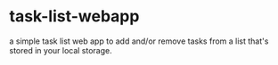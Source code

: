 # task-list-webapp
a simple task list web app to add and/or remove tasks from a list that's stored in your local storage.
